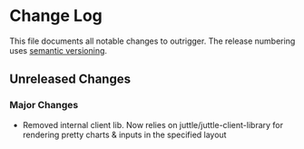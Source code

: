 # Change Log
This file documents all notable changes to outrigger. The release numbering uses [semantic versioning](http://semver.org).

## Unreleased Changes

### Major Changes
- Removed internal client lib. Now relies on juttle/juttle-client-library for rendering pretty charts & inputs in the specified layout 
